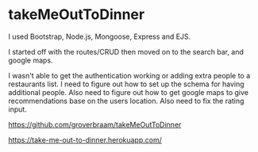 # takeMeOutToDinner

I used Bootstrap, Node.js, Mongoose, Express and EJS.

I started off with the routes/CRUD then moved on to the search bar, and google maps.

I wasn't able to get the authentication working or adding extra people to a restaurants list.
I need to figure out how to set up the schema for having additional people.
Also need to figure out how to get google maps to give recommendations base on the users location.
Also need to fix the rating input.

https://github.com/groverbraam/takeMeOutToDinner

https://take-me-out-to-dinner.herokuapp.com/

